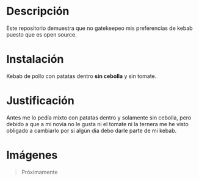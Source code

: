 # Descripción
Este repositorio demuestra que no gatekeepeo mis preferencias de kebab puesto que es open source.

# Instalación
Kebab de pollo con patatas dentro **sin cebolla** y sin tomate.

# Justificación
Antes me lo pedía mixto con patatas dentro y solamente sin cebolla, pero debido a que a mi novia no le gusta ni el tomate ni la ternera me he visto obligado a cambiarlo por si algún dia debo darle parte de mi kebab.

# Imágenes
> Próximamente
